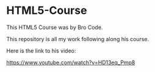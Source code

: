 # HTML5-Course

This HTML5 Course was by Bro Code.

This repository is all my work following along his course.

Here is the link to his video:

https://www.youtube.com/watch?v=HD13eq_Pmp8
